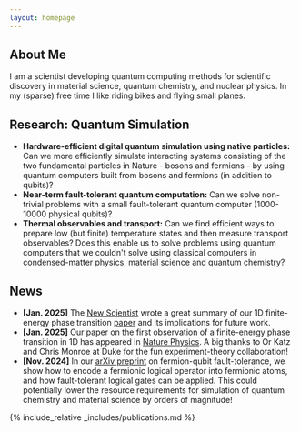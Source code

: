 ```yaml
---
layout: homepage
---
```


## About Me

I am a scientist developing quantum computing methods for scientific discovery in material science, quantum chemistry, and nuclear physics. In my (sparse) free time I like riding bikes and flying small planes. 

## Research: Quantum Simulation

- **Hardware-efficient digital quantum simulation using native particles:** Can we more efficiently simulate interacting systems consisting of the two fundamental particles in Nature - bosons and fermions - by using quantum computers built from bosons and fermions (in addition to qubits)?
- **Near-term fault-tolerant quantum computation:** Can we solve non-trivial problems with a small fault-tolerant quantum computer (1000-10000 physical qubits)? 
- **Thermal observables and transport:** Can we find efficient ways to prepare low (but finite) temperature states and then measure transport observables? Does this enable us to solve problems using quantum computers that we couldn't solve using classical computers in condensed-matter physics, material science and quantum chemistry?

## News
- **[Jan. 2025]** The [New Scientist](https://www.newscientist.com/article/2464444-elusive-phase-change-finally-spotted-in-a-quantum-simulator/) wrote a great summary of our 1D finite-energy phase transition [paper](https://www.nature.com/articles/s41567-024-02751-2) and its implications for future work. 
- **[Jan. 2025]** Our paper on the first observation of a finite-energy phase transition in 1D has appeared in [Nature Physics](https://www.nature.com/articles/s41567-024-02751-2). A big thanks to Or Katz and Chris Monroe at Duke for the fun experiment-theory collaboration!
- **[Nov. 2024]** In our [arXiv preprint](https://arxiv.org/abs/2411.08955) on fermion-qubit fault-tolerance, we show how to encode a fermionic logical operator into fermionic atoms, and how fault-tolerant logical gates can be applied. This could potentially lower the resource requirements for simulation of quantum chemistry and material science by orders of magnitude!

{% include_relative _includes/publications.md %}
